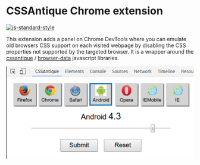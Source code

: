 # CSSAntique Chrome extension


[![js-standard-style](https://img.shields.io/badge/code%20style-standard-brightgreen.svg)](http://standardjs.com/)

This extension adds a panel on Chrome DevTools where you can emulate old browsers CSS support on each visited webpage by disabling the CSS properties not supported by the targeted browser.
It is a wrapper around the [cssantique](https://github.com/mmai/cssantique) / [browser-data](https://github.com/mmai/browser-data) javascript libraries.

![screenshot](/cssantique-screenshot.png?raw=true "CSSAntique Chrome extension screenshot")
